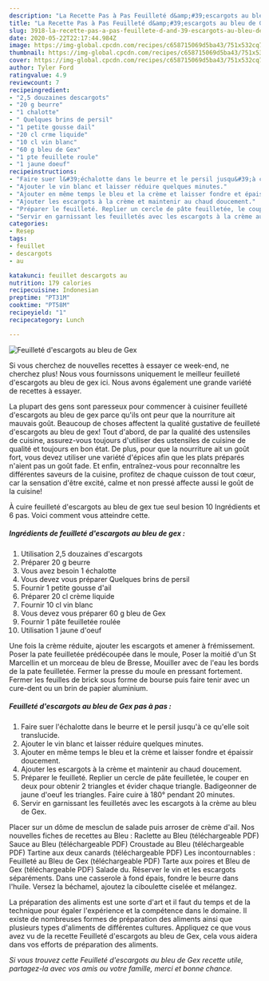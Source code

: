 ```yaml
---
description: "La Recette Pas à Pas Feuilleté d&amp;#39;escargots au bleu de Gex"
title: "La Recette Pas à Pas Feuilleté d&amp;#39;escargots au bleu de Gex"
slug: 3918-la-recette-pas-a-pas-feuillete-d-and-39-escargots-au-bleu-de-gex
date: 2020-05-22T22:17:44.984Z
image: https://img-global.cpcdn.com/recipes/c658715069d5ba43/751x532cq70/feuillete-descargots-au-bleu-de-gex-photo-principale-de-la-recette.jpg
thumbnail: https://img-global.cpcdn.com/recipes/c658715069d5ba43/751x532cq70/feuillete-descargots-au-bleu-de-gex-photo-principale-de-la-recette.jpg
cover: https://img-global.cpcdn.com/recipes/c658715069d5ba43/751x532cq70/feuillete-descargots-au-bleu-de-gex-photo-principale-de-la-recette.jpg
author: Tyler Ford
ratingvalue: 4.9
reviewcount: 7
recipeingredient:
- "2,5 douzaines descargots"
- "20 g beurre"
- "1 chalotte"
- " Quelques brins de persil"
- "1 petite gousse dail"
- "20 cl crme liquide"
- "10 cl vin blanc"
- "60 g bleu de Gex"
- "1 pte feuillete roule"
- "1 jaune doeuf"
recipeinstructions:
- "Faire suer l&#39;échalotte dans le beurre et le persil jusqu&#39;à ce qu&#39;elle soit translucide."
- "Ajouter le vin blanc et laisser réduire quelques minutes."
- "Ajouter en même temps le bleu et la crème et laisser fondre et épaissir doucement."
- "Ajouter les escargots à la crème et maintenir au chaud doucement."
- "Préparer le feuilleté. Replier un cercle de pâte feuilletée, le couper en deux pour obtenir 2 triangles et évider chaque triangle. Badigeonner de jaune d&#39;oeuf les triangles. Faire cuire à 180° pendant 20 minutes."
- "Servir en garnissant les feuilletés avec les escargots à la crème au bleu de Gex."
categories:
- Resep
tags:
- feuillet
- descargots
- au

katakunci: feuillet descargots au 
nutrition: 179 calories
recipecuisine: Indonesian
preptime: "PT31M"
cooktime: "PT58M"
recipeyield: "1"
recipecategory: Lunch

---
```



![Feuilleté d&#39;escargots au bleu de Gex](https://img-global.cpcdn.com/recipes/c658715069d5ba43/751x532cq70/feuillete-descargots-au-bleu-de-gex-photo-principale-de-la-recette.jpg)

Si vous cherchez de nouvelles recettes à essayer ce week-end, ne cherchez plus! Nous vous fournissons uniquement le meilleur feuilleté d&#39;escargots au bleu de gex ici. Nous avons également une grande variété de recettes à essayer.

La plupart des gens sont paresseux pour commencer à cuisiner feuilleté d&#39;escargots au bleu de gex parce qu'ils ont peur que la nourriture ait mauvais goût. Beaucoup de choses affectent la qualité gustative de feuilleté d&#39;escargots au bleu de gex! Tout d'abord, de par la qualité des ustensiles de cuisine, assurez-vous toujours d'utiliser des ustensiles de cuisine de qualité et toujours en bon état. De plus, pour que la nourriture ait un goût fort, vous devez utiliser une variété d'épices afin que les plats préparés n'aient pas un goût fade. Et enfin, entraînez-vous pour reconnaître les différentes saveurs de la cuisine, profitez de chaque cuisson de tout cœur, car la sensation d'être excité, calme et non pressé affecte aussi le goût de la cuisine!

<!--inarticleads1-->

À cuire feuilleté d&#39;escargots au bleu de gex tue seul besion 10 Ingrédients et 6 pas. Voici comment vous atteindre cette.

##### Ingrédients de feuilleté d&#39;escargots au bleu de gex :

1. Utilisation 2,5 douzaines d&#39;escargots
1. Préparer 20 g beurre
1. Vous avez besoin 1 échalotte
1. Vous devez vous préparer  Quelques brins de persil
1. Fournir 1 petite gousse d&#39;ail
1. Préparer 20 cl crème liquide
1. Fournir 10 cl vin blanc
1. Vous devez vous préparer 60 g bleu de Gex
1. Fournir 1 pâte feuilletée roulée
1. Utilisation 1 jaune d&#39;oeuf


Une fois la crème réduite, ajouter les escargots et amener à frémissement. Poser la pate feuilletée prédécoupée dans le moule, Poser la moitié d&#39;un St Marcellin et un morceau de bleu de Bresse, Mouiller avec de l&#39;eau les bords de la pate feuilletée. Fermer la presse du moule en pressant fortement. Fermer les feuilles de brick sous forme de bourse puis faire tenir avec un cure-dent ou un brin de papier aluminium. 

<!--inarticleads2-->

##### Feuilleté d&#39;escargots au bleu de Gex pas à pas :

1. Faire suer l&#39;échalotte dans le beurre et le persil jusqu&#39;à ce qu&#39;elle soit translucide.
1. Ajouter le vin blanc et laisser réduire quelques minutes.
1. Ajouter en même temps le bleu et la crème et laisser fondre et épaissir doucement.
1. Ajouter les escargots à la crème et maintenir au chaud doucement.
1. Préparer le feuilleté. Replier un cercle de pâte feuilletée, le couper en deux pour obtenir 2 triangles et évider chaque triangle. Badigeonner de jaune d&#39;oeuf les triangles. Faire cuire à 180° pendant 20 minutes.
1. Servir en garnissant les feuilletés avec les escargots à la crème au bleu de Gex.


Placer sur un dôme de mesclun de salade puis arroser de crème d&#39;ail. Nos nouvelles fiches de recettes au Bleu : Raclette au Bleu (téléchargeable PDF) Sauce au Bleu (téléchargeable PDF) Croustade au Bleu (téléchargeable PDF) Tartine aux deux canards (téléchargeable PDF) Les incontournables : Feuilleté au Bleu de Gex (téléchargeable PDF) Tarte aux poires et Bleu de Gex (téléchargeable PDF) Salade du. Réserver le vin et les escargots séparéments. Dans une casserole à fond épais, fondre le beurre dans l&#39;huile. Versez la béchamel, ajoutez la ciboulette ciselée et mélangez. 

<!--inarticleads1-->

<p>
La préparation des aliments est une sorte d'art et il faut du temps et de la technique pour égaler l'expérience et la compétence dans le domaine. Il existe de nombreuses formes de préparation des aliments ainsi que plusieurs types d'aliments de différentes cultures. Appliquez ce que vous avez vu de la recette Feuilleté d&#39;escargots au bleu de Gex, cela vous aidera dans vos efforts de préparation des aliments.
</p>

<p>
<i>Si vous trouvez cette Feuilleté d&#39;escargots au bleu de Gex recette utile, partagez-la avec vos amis ou votre famille, merci et bonne chance.</i>
</p>
